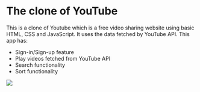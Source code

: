 # The clone of YouTube

This is a clone of Youtube which is a free video sharing website using basic HTML, CSS and JavaScript. It uses the data fetched by YouTube API. 
This app has:
<ul>
  <li> Sign-in/Sign-up feature</li>
  <li> Play videos fetched from YouTube API</li>
  <li> Search functionality</li>
  <li> Sort functionality</li>
</ul>
<img src="https://lh3.googleusercontent.com/KkxnDavqCJCbjBv_EdTdGOxSHgZRsOBanTcGqK00kZmFFTQp_1qWlQpLfmyCOQURFns=w2400">
  
